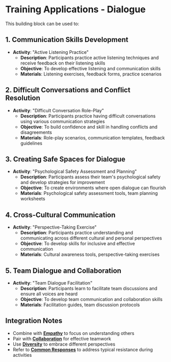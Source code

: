 # Training Applications - Dialogue

This building block can be used to:

## 1. Communication Skills Development
- **Activity**: "Active Listening Practice"
  - **Description**: Participants practice active listening techniques and receive feedback on their listening skills
  - **Objective**: To develop effective listening and communication skills
  - **Materials**: Listening exercises, feedback forms, practice scenarios

## 2. Difficult Conversations and Conflict Resolution
- **Activity**: "Difficult Conversation Role-Play"
  - **Description**: Participants practice having difficult conversations using various communication strategies
  - **Objective**: To build confidence and skill in handling conflicts and disagreements
  - **Materials**: Role-play scenarios, communication templates, feedback guidelines

## 3. Creating Safe Spaces for Dialogue
- **Activity**: "Psychological Safety Assessment and Planning"
  - **Description**: Participants assess their team's psychological safety and develop strategies for improvement
  - **Objective**: To create environments where open dialogue can flourish
  - **Materials**: Psychological safety assessment tools, team planning worksheets

## 4. Cross-Cultural Communication
- **Activity**: "Perspective-Taking Exercise"
  - **Description**: Participants practice understanding and communicating across different cultural and personal perspectives
  - **Objective**: To develop skills for inclusive and effective communication
  - **Materials**: Cultural awareness tools, perspective-taking exercises

## 5. Team Dialogue and Collaboration
- **Activity**: "Team Dialogue Facilitation"
  - **Description**: Participants learn to facilitate team discussions and ensure all voices are heard
  - **Objective**: To develop team communication and collaboration skills
  - **Materials**: Facilitation guides, team discussion protocols

## Integration Notes
- Combine with **[Empathy](../empathy/README.md)** to focus on understanding others
- Pair with **[Collaboration](../collaboration/README.md)** for effective teamwork
- Use **[Diversity](../diversity/README.md)** to embrace different perspectives
- Refer to **[Common Responses](common-responses.md)** to address typical resistance during activities
